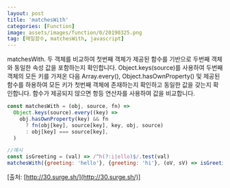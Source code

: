 ```yaml
---
layout: post
title: 'matchesWith'
categories: [Function]
image: assets/images/function/0/20190325.png
tag: [매일함수, matchesWith, javascript]
---
```


matchesWith. 두 객체를 비교하여 첫번째 객체가 제공된 함수를 기반으로 두번째 객체와 동일한 속성 값을 포함하는지 확인합니다. Object.keys(source)를 사용하여 두번째 객체의 모든 키를 가져온 다음 Array.every(), Object.hasOwnProperty() 및 제공된 함수를 하용하여 모든 키가 첫번째 객체에 존재하는지 확인하고 동일한 값을 갖는지 확인합니다. 함수가 제공되지 않으면 항등 연산자를 사용하여 값을 비교합니다.

```javascript
const matchesWith = (obj, source, fn) =>
  Object.keys(source).every((key) =>
    obj.hasOwnProperty(key) && fn
      ? fn(obj[key], source[key], key, obj, source)
      : obj[key] === source[key],
  )

//예시
const isGreeting = (val) => /^h(?:i|ello)$/.test(val)
matchesWith({greeting: 'hello'}, {greeting: 'hi'}, (oV, sV) => isGreeting(oV) && isGreeting(sV)) // true
```

[출처: [http://30.surge.sh/](http://30.surge.sh/)]
